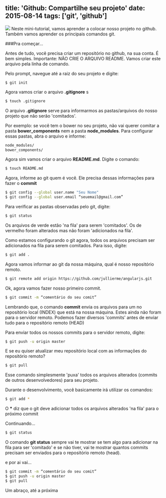 ﻿title: 'Github: Compartilhe seu projeto'
date: 2015-08-14
tags: ['git', 'github']
---
![](/Github-Compartilhe-seu-projeto/banner.png)
Neste mini-tutorial, vamos aprender a colocar nosso projeto no github. Também vamos aprender os principais comandos git.

<!--more-->
###Pra começar...

Antes de tudo, você precisa criar um repositório no github, na sua conta. É bem simples. Importante: NÃO CRIE O ARQUIVO README. Vamos criar este arquivo pela linha de comando.

Pelo prompt, navegue até a raiz do seu projeto e digite:
```
$ git init
```
Agora vamos criar o arquivo <b>.gitignore</b> s

```bash
$ touch .gitignore
```

O arquivo <b>.gitignore</b> serve para informarmos as pastas/arquivos do nosso projeto que não serão 'comitados'.

Por exemplo: se você tem o bower no seu projeto, não vai querer comitar a pasta <b>bower_components</b> nem a pasta <b>node_modules</b>. Para configurar essas pastas, abra o arquivo e informe:

```txt
node_modules/
bower_components/
```
Agora sim vamos criar o arquivo <b>README.md</b>. Digite o comando:

```bash
$ touch README.md
```

Agora, informe ao git quem é você. Ele precisa dessas informações para fazer o <b>commit</b>

```bash
$ git config --global user.name "Seu Nome"
$ git config --global user.email “seuemail@gmail.com”
```

Para verificar as pastas observadas pelo git, digite:

```bash
$ git status
```

Os arquivos de verde estão 'na fila' para serem 'comitados'. Os de vermelho foram alterados mas não foram 'adicionados na fila'.

Como estamos configurando o git agora, todos os arquivos precisam ser adicionados na fila para serem comitados. Para isso, digite:

```bash
$ git add .
```

Agora vamos informar ao git da nossa máquina, qual é nosso repositório remoto.

```bash
$ git remote add origin https://github.com/jullierme/angularjs.git
```

Ok, agora vamos fazer nosso primeiro commit.

```bash
$ git commit -m “comentário do seu comit”
```

Lembrando que, o comando <b>commit</b> envia os arquivos para um no repositório local (INDEX) que está na nossa máquina. Estes ainda não foram para o servidor remoto. Podemos fazer diversos 'commits' antes de enviar tudo para o repositório remoto (HEAD)

Para enviar todos os nossos commits para o servidor remoto, digite:

```bash
$ git push -u origin master
```

E se eu quiser atualizar meu repositório local com as informações do repositório remoto?

```bash
$ git pull
```

Esse comando simplesmente 'puxa' todos os arquivos alterados (commits de outros desenvolvedores) para seu projeto.

Durante o desenvolvimento, você basicamente irá utilizar os comandos:

```bash
$ git add *
```
O <b>*</b> diz que o git deve adicionar todos os arquivos alterados 'na fila' para o próximo commit

Continuando...

```bash
$ git status
```

O comando <b>git status</b> sempre vai te mostrar se tem algo para adicionar na fila para ser 'comitado' e se não tiver, vai te mostrar quantos commits precisam ser enviados para o repositório remoto (head).

e por ai vai...

```bash
$ git commit -m “comentário do seu comit”
$ git push -u origin master
$ git pull
```

Um abraço, até a próxima